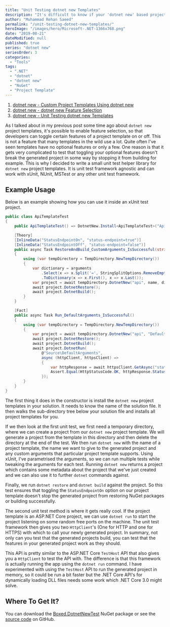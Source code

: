 ```yaml
---
title: "Unit Testing dotnet new Templates"
description: "It's difficult to know if your 'dotnet new' based project will work if they have lots of options, in this post I show how to unit test them."
author: "Muhammad Rehan Saeed"
permalink: "/unit-testing-dotnet-new-templates/"
heroImage: "/images/hero/Microsoft-.NET-1366x768.png"
date: "2019-08-21"
dateModified: null
published: true
series: "dotnet new"
seriesOrder: 3
categories:
  - "Tools"
tags:
  - ".NET"
  - "dotnet"
  - "dotnet new"
  - "NuGet"
  - "Project Template"
---
```


1. [dotnet new - Custom Project Templates Using dotnet new](/custom-project-templates-using-dotnet-new/)
2. [dotnet new - dotnet new Feature Selection](/dotnet-new-feature-selection/)
3. [dotnet new - Unit Testing dotnet new Templates](/unit-testing-dotnet-new-templates/)

As I talked about in my previous post some time ago about `dotnet new` project templates, it's possible to enable feature selection, so that developers can toggle certain features of a project template on or off. This is not a feature that many templates in the wild use a lot. Quite often I've seen templates have no optional features or only a few. One reason is that it gets very complicated to test that toggling your optional features doesn't break the generated project in some way by stopping it from building for example. This is why I decided to write a small unit test helper library for `dotnet new` project templates. It is unit test framework agnostic and can work with xUnit, NUnit, MSTest or any other unit test framework.

## Example Usage

Below is an example showing how you can use it inside an xUnit test project.

```cs
public class ApiTemplateTest
{
    public ApiTemplateTest() => DotnetNew.Install<ApiTemplateTest>("ApiTemplate.sln").Wait();

    [Theory]
    [InlineData("StatusEndpointOn", "status-endpoint=true")]
    [InlineData("StatusEndpointOff", "status-endpoint=false")]
    public async Task RestoreAndBuild_CustomArguments_IsSuccessful(string name, params string[] arguments)
    {
        using (var tempDirectory = TempDirectory.NewTempDirectory())
        {
            var dictionary = arguments
                .Select(x => x.Split('=', StringSplitOptions.RemoveEmptyEntries))
                .ToDictionary(x => x.First(), x => x.Last());
            var project = await tempDirectory.DotnetNew("api", name, dictionary);
            await project.DotnetRestore();
            await project.DotnetBuild();
        }
    }

    [Fact]
    public async Task Run_DefaultArguments_IsSuccessful()
    {
        using (var tempDirectory = TempDirectory.NewTempDirectory())
        {
            var project = await tempDirectory.DotnetNew("api", "DefaultArguments");
            await project.DotnetRestore();
            await project.DotnetBuild();
            await project.DotnetRun(
                @"Source\DefaultArguments",
                async (httpClient, httpsClient) =>
                {
                    var httpResponse = await httpsClient.GetAsync("status");
                    Assert.Equal(HttpStatusCode.OK, httpResponse.StatusCode);
                });
        }
    }
}
```

The first thing it does in the constructor is install the `dotnet new` project templates in your solution. It needs to know the name of the solution file. It then walks the sub-directory tree below your solution file and installs all project templates for you.

If we then look at the first unit test, we first need a temporary directory, where we can create a project from our `dotnet new` project template. We will generate a project from the template in this directory and then delete the directory at the end of the test. We then run `dotnet new` with the name of a project template, the name we want to give to the generated project and any custom arguments that particular project template supports. Using xUnit, I've parametrised the arguments, so we can run multiple tests while tweaking the arguments for each test. Running `dotnet new` returns a project which contains some metadata about the project that we've just created and we can also use it to further `dotnet` commands against.

Finally, we run `dotnet restore` and `dotnet build` against the project. So this test ensures that toggling the `StatusEndpointOn` option on our project template doesn't stop the generated project from restoring NuGet packages or building successfully.

The second unit test method is where it gets really cool. If the project template is an ASP.NET Core project, we can use `dotnet run` to start the project listening on some random free ports on the machine. The unit test framework then gives you two `HttpClient`'s (One for HTTP and one for HTTPS) with which to call your newly generated project. In summary, not only can you test that the generated projects build, you can test that the features in your generated project work as they should.

This API is pretty similar to the ASP.NET Core `TestHost` API that also gives you a `HttpClient` to test the API with. The difference is that this framework is actually running the app using the `dotnet run` command. I have experimented with using the `TestHost` API to run the generated project in memory, so it could be run a bit faster but the .NET Core API's for dynamically loading DLL files needs some work which .NET Core 3.0 might solve.

## Where To Get It?

You can download the [Boxed.DotnetNewTest](https://www.nuget.org/packages/Boxed.DotnetNewTest/) NuGet package or see the [source code](https://github.com/Dotnet-Boxed/Framework#boxeddotnetnewtest) on GitHub.
